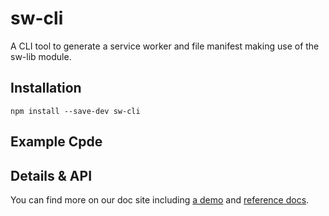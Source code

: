 # sw-cli

A CLI tool to generate a service worker and file manifest making use of the sw-lib module.

## Installation

`npm install --save-dev sw-cli`

## Example Cpde



## Details & API

You can find more on our doc site including
[a demo](https://googlechrome.github.io/sw-helpers/sw-cli/demo/) and
[reference docs](https://googlechrome.github.io/sw-helpers/sw-cli/).
